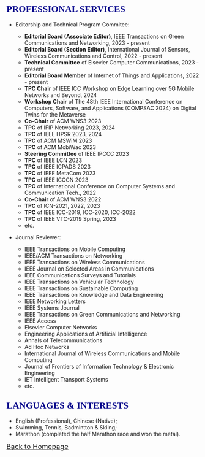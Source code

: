 ## <span id="j10"><font color='darkblue' face="Georgia" size="5">PROFESSIONAL SERVICES</font></span>
* Editorship and Technical Program Commitee:

  * **Editorial Board (Associate Editor)**, IEEE Transactions on Green Communications and Networking, 2023 - present
  * **Editorial Board (Section Editor)**, International Journal of Sensors, Wireless Communications and Control, 2022 - present
  * **Technical Committee** of Elsevier Computer Communications, 2023 - present 
  * **Editorial Board Member** of Internet of Things and Applications, 2022 - present
  * **TPC Chair** of IEEE ICC Workshop on Edge Learning over 5G Mobile Networks and Beyond, 2024
  * **Workshop Chair** of The 48th IEEE International Conference on Computers, Software, and Applications (COMPSAC 2024) on Digital Twins for the Metaverse
  * **Co-Chair** of ACM WNS3 2023
  * **TPC** of IFIP Networking 2023, 2024
  * **TPC** of IEEE HPSR 2023, 2024
  * **TPC** of ACM MSWiM 2023
  * **TPC** of ACM MobiWac 2023
  * **Steering Committee** of IEEE IPCCC 2023
  * **TPC** of IEEE LCN 2023
  * **TPC** of IEEE ICPADS 2023
  * **TPC** of IEEE MetaCom 2023
  * **TPC** of IEEE ICCCN 2023
  * **TPC** of International Conference on Computer Systems and Communication Tech., 2022 
  * **Co-Chair** of ACM WNS3 2022
  * **TPC** of ICN-2021, 2022, 2023
  * **TPC** of IEEE ICC-2019, ICC-2020, ICC-2022
  * **TPC** of IEEE VTC-2019 Spring, 2023
  * etc.

  
* Journal Reviewer:
  
  * IEEE Transactions on Mobile Computing
  * IEEE/ACM Transactions on Networking
  * IEEE Transactions on Wireless Communications
  * IEEE Journal on Selected Areas in Communications
  * IEEE Communications Surveys and Tutorials
  * IEEE Transactions on Vehicular Technology
  * IEEE Transactions on Sustainable Computing
  * IEEE Transactions on Knowledge and Data Engineering
  * IEEE Networking Letters
  * IEEE Systems Journal
  * IEEE Transactions on Green Communications and Networking
  * IEEE Access
  * Elsevier Computer Networks
  * Engineering Applications of Artificial Intelligence
  * Annals of Telecommunications
  * Ad Hoc Networks
  * International Journal of Wireless Communications and Mobile Computing
  * Journal of Frontiers of Information Technology & Electronic Engineering
  * IET Intelligent Transport Systems
  * etc.
  
<!-- ## <span id="j11"><font color='darkblue' face="Georgia" size="5">SKILLS & PROFICIENCY</font></span>
* Advanced
  * Computer programming with **C/C++**, **Python**;
  * Modeling, scripting and data analysis with **MATLAB**, **Python**, **Shell**;
  * Knowledge and understanding of software and tools with **ns-3**, **TensorFlow**;
  * Documental skills with **LaTeX** and **MS office suite**;
  * Operation system with **Linux**. -->

  
## <span id="j12"><font color='darkblue' face="Georgia" size="5">LANGUAGES & INTERESTS</font></span>
* English (Professional), Chinese (Native);
* Swimming, Tennis, Badmintton & Skiing;
* Marathon (completed the half Marathon race and won the metal). 

[<u><font size='4'>Back to Homepage</font></u>](https://yuchen-sh.github.io)
